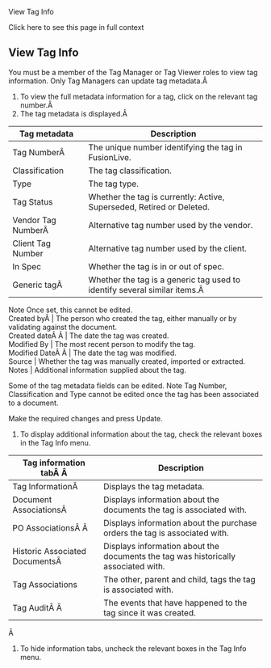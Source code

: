 View Tag Info

Click here to see this page in full context

##  View Tag Info

You must be a member of the Tag Manager or Tag Viewer roles to view tag
information. Only Tag Managers can update tag metadata.Â

  1. To view the full metadata information for a tag, click on the relevant tag number.Â 
  2. The tag metadata is displayed.Â 

Tag metadata  |  Description   
---|---  
Tag NumberÂ  |  The unique number identifying the tag in FusionLive.   
Classification  |  The tag classification.   
Type  |  The tag type.   
Tag Status  |  Whether the tag is currently: Active, Superseded, Retired or Deleted.   
Vendor Tag NumberÂ  |  Alternative tag number used by the vendor.   
Client Tag Number  |  Alternative tag number used by the client.   
In Spec  |  Whether the tag is in or out of spec.   
Generic tagÂ  |  Whether the tag is a generic tag used to identify several similar items.Â   
Note  Once set, this cannot be edited.  
Created byÂ  |  The person who created the tag, either manually or by validating against the document.   
Created dateÂ Â  |  The date the tag was created.   
Modified By  |  The most recent person to modify the tag.   
Modified DateÂ Â  |  The date the tag was modified.   
Source  |  Whether the tag was manually created, imported or extracted.   
Notes  |  Additional information supplied about the tag.   
  
  

Some of the tag metadata fields can be edited.  Note  Tag Number,
Classification and Type cannot be edited once the tag has been associated to a
document.

Make the required changes and press Update.

  1. To display additional information about the tag, check the relevant boxes in the Tag Info menu. 

Tag information tabÂ Â  |  Description   
---|---  
Tag InformationÂ  |  Displays the tag metadata.   
Document AssociationsÂ  |  Displays information about the documents the tag is associated with.   
PO AssociationsÂ Â  |  Displays information about the purchase orders the tag is associated with.   
Historic Associated DocumentsÂ  |  Displays information about the documents the tag was historically associated with.   
Tag Associations  |  The other, parent and child, tags the tag is associated with.   
Tag AuditÂ Â  |  The events that have happened to the tag since it was created.   
  
Â

  1. To hide information tabs, uncheck the relevant boxes in the Tag Info menu. 


